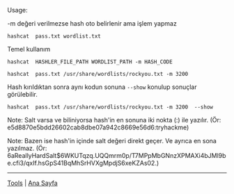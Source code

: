 Usage:

-m değeri verilmezse hash oto belirlenir ama işlem yapmaz

    hashcat  pass.txt wordlist.txt

Temel kullanım

    hashcat  HASHLER_FILE_PATH WORDLIST_PATH -m HASH_CODE

    hashcat  pass.txt /usr/share/wordlists/rockyou.txt -m 3200  

Hash kırıldıktan sonra aynı kodun sonuna `--show` konulup sonuçlar görülebilir.

    hashcat  pass.txt /usr/share/wordlists/rockyou.txt -m 3200  --show



Note: Salt varsa ve biliniyorsa hash'in en sonuna iki nokta (:) ile yazılır. (Ör: e5d8870e5bdd26602cab8dbe07a942c8669e56d6:tryhackme)

Note: Bazen ise hash'in içinde salt değeri direkt geçer. Ve ayrıca en sona yazılmaz. (Ör:  $6$aReallyHardSalt$6WKUTqzq.UQQmrm0p/T7MPpMbGNnzXPMAXi4bJMl9be.cfi3/qxIf.hsGpS41BqMhSrHVXgMpdjS6xeKZAs02.)

---
[Tools](../tools.md) | [Ana Sayfa](../README.md)
